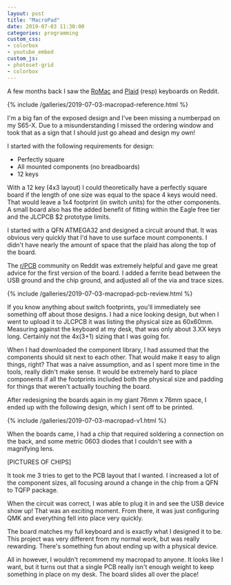 ```yaml
---
layout: post
title: "MacroPad"
date: 2019-07-03 11:30:00
categories: programming
custom_css:
- colorbox
- youtube_embed
custom_js:
- photoset-grid
- colorbox
---
```


A few months back I saw the [RoMac][0] and [Plaid][1] (resp) keyboards on Reddit.

{% include /galleries/2019-07-03-macropad-reference.html %}

I'm a big fan of the exposed design and I've been missing a numberpad on my
S65-X. Due to a misunderstanding I missed the ordering window and took that as a
sign that I should just go ahead and design my own!

I started with the following requirements for design:

* Perfectly square
* All mounted components (no breadboards)
* 12 keys

With a 12 key (4x3 layout) I could theoretically have a perfectly square board if
the length of one size was equal to the space 4 keys would need. That would leave
a 1x4 footprint (in switch units) for the other components. A small board also has
the added benefit of fitting within the Eagle free tier and the JLCPCB $2 prototype
limits.

I started with a QFN ATMEGA32 and designed a circuit around that. It was obvious
very quickly that I'd have to use surface mount components. I didn't have nearly
the amount of space that the plaid has along the top of the board.

The [r/PCB][2] community on Reddit was extremely helpful and gave me great advice
for the first version of the board. I added a ferrite bead between the USB ground
and the chip ground, and adjusted all of the via and trace sizes.

{% include /galleries/2019-07-03-macropad-pcb-review.html %}

If you know anything about switch footprints, you'll immediately see something
off about those designs. I had a nice looking design, but when I went to upload
it to JLCPCB it was listing the physical size as 60x60mm. Measuring against the
keyboard at my desk, that was only about 3.XX keys long. Certainly not the 4x(3+1)
sizing that I was going for.

When I had downloaded the component library, I had assumed that the components
should sit next to each other. That would make it easy to align things, right?
That was a naive assumption, and as I spent more time in the tools, really didn't
make sense. It would be extremely hard to place components if all the footprints
included both the physical size and padding for things that weren't actually
touching the board.

After redesigning the boards again in my giant 76mm x 76mm space, I ended up with
the following design, which I sent off to be printed.

{% include /galleries/2019-07-03-macropad-v1.html %}

When the boards came, I had a chip that required soldering a connection on the back,
and some metric 0603 diodes that I couldn't see with a magnifying lens.

[PICTURES OF CHIPS]

It took me 3 tries to get to the PCB layout that I wanted. I increased a lot of
the component sizes, all focusing around a change in the chip from a QFN to TQFP
package.

When the circuit was correct, I was able to plug it in and see the USB device show
up! That was an exciting moment. From there, it was just configuring QMK and
everything fell into place very quickly.

The board matches my full keyboard and is exactly what I designed it to be. This
project was very different from my normal work, but was really rewarding. There's
something fun about ending up with a physical device.

All in however, I wouldn't recommend my macropad to anyone. It looks like I want,
but it turns out that a single PCB really isn't enough weight to keep something in
place on my desk. The board slides all over the place!

[0]: https://www.reddit.com/r/MechanicalKeyboards/comments/b74x8n/ic_the_romac_a_plaid_inspired_12key_macropad/
[1]: https://github.com/hsgw/plaid
[2]: https://www.reddit.com/r/PCB
